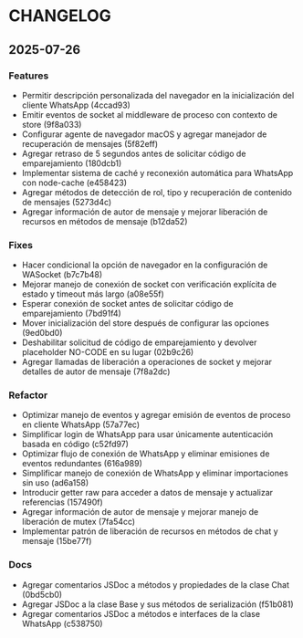 # CHANGELOG

## 2025-07-26

### Features

-   Permitir descripción personalizada del navegador en la inicialización del cliente WhatsApp (4ccad93)
-   Emitir eventos de socket al middleware de proceso con contexto de store (9f8a033)
-   Configurar agente de navegador macOS y agregar manejador de recuperación de mensajes (5f82eff)
-   Agregar retraso de 5 segundos antes de solicitar código de emparejamiento (180dcb1)
-   Implementar sistema de caché y reconexión automática para WhatsApp con node-cache (e458423)
-   Agregar métodos de detección de rol, tipo y recuperación de contenido de mensajes (5273d4c)
-   Agregar información de autor de mensaje y mejorar liberación de recursos en métodos de mensaje (b12da52)

### Fixes

-   Hacer condicional la opción de navegador en la configuración de WASocket (b7c7b48)
-   Mejorar manejo de conexión de socket con verificación explícita de estado y timeout más largo (a08e55f)
-   Esperar conexión de socket antes de solicitar código de emparejamiento (7bd91f4)
-   Mover inicialización del store después de configurar las opciones (9ed0bd0)
-   Deshabilitar solicitud de código de emparejamiento y devolver placeholder NO-CODE en su lugar (02b9c26)
-   Agregar llamadas de liberación a operaciones de socket y mejorar detalles de autor de mensaje (7f8a2dc)

### Refactor

-   Optimizar manejo de eventos y agregar emisión de eventos de proceso en cliente WhatsApp (57a77ec)
-   Simplificar login de WhatsApp para usar únicamente autenticación basada en código (c52fd97)
-   Optimizar flujo de conexión de WhatsApp y eliminar emisiones de eventos redundantes (616a989)
-   Simplificar manejo de conexión de WhatsApp y eliminar importaciones sin uso (ad6a158)
-   Introducir getter raw para acceder a datos de mensaje y actualizar referencias (157490f)
-   Agregar información de autor de mensaje y mejorar manejo de liberación de mutex (7fa54cc)
-   Implementar patrón de liberación de recursos en métodos de chat y mensaje (15be77f)

### Docs

-   Agregar comentarios JSDoc a métodos y propiedades de la clase Chat (0bd5cb0)
-   Agregar JSDoc a la clase Base y sus métodos de serialización (f51b081)
-   Agregar comentarios JSDoc a métodos e interfaces de la clase WhatsApp (c538750)
